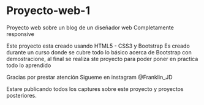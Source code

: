 # Proyecto-web-1
Proyecto web sobre un blog de un diseñador web Completamente responsive

Este proyecto esta creado usando HTML5 - CSS3 y Bootstrap
Es creado durante un curso donde se cubre todo lo básico acerca de Bootstrap con demostracione,
al final se realiza ste proyecto para poder poner en practica todo lo aprendido

Gracias por prestar atención
Sigueme en instagram @Franklin_JD

Estare publicando todos los captures sobre este proyecto y proyectos posteriores.
